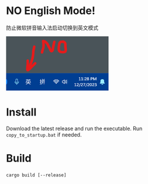 # NO English Mode!
防止微软拼音输入法启动切换到英文模式

![Screenshot](assets/screenshot.png)

# Install
Download the latest release and run the executable. Run `copy_to_startup.bat` if needed.

# Build
`cargo build [--release]`